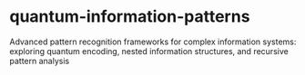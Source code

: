 # quantum-information-patterns
Advanced pattern recognition frameworks for complex information systems: exploring quantum encoding, nested information structures, and recursive pattern analysis
